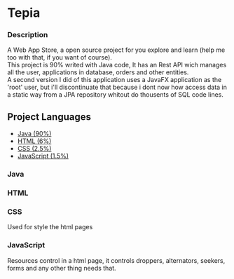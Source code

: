 <h1>Tepia</h1>

### Description
A Web App Store, a open source project for you explore and learn (help me too with that, if you want of course).<br>
This project is 90% writed with Java code, It has an Rest API wich manages all the user, applications in database, orders and other entities. <br>
 A second version I did of this application uses a JavaFX application as the 'root' user, but i'll discontinuate that because i dont now how access data in a static way from a JPA repository whitout do thousents of SQL code lines.
<br>
## Project Languages
- [Java (90%)](#Java)
- [HTML (6%)](#HTML)
- [CSS (2.5%)](#CSS)
- [JavaScript (1.5%)](#JS)

### <a name="Java">Java</a>

### <a name="HTML">HTML</a>

### <a name="CSS">CSS</a>
Used for style the html pages
### <a name="JS">JavaScript</a>
Resources control in a html page, it controls droppers, alternators, seekers, forms and any other thing needs that.
